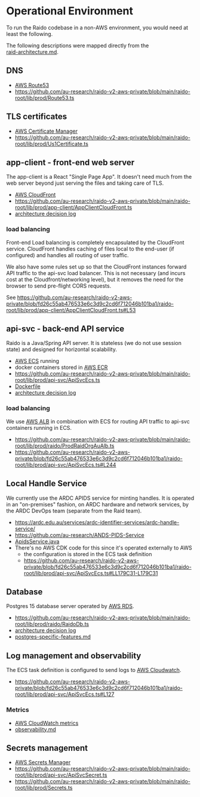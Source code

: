 
# Operational Environment 

To run the Raido codebase in a non-AWS environment, you would need at least the 
following.  

The following descriptions were mapped directly from the  
[raid-architecture.md](/doc/architecture/raid-architecture.md).


## DNS
* [AWS Route53](https://aws.amazon.com/route53/)
* https://github.com/au-research/raido-v2-aws-private/blob/main/raido-root/lib/prod/Route53.ts


## TLS certificates
* [AWS Certificate Manager](https://aws.amazon.com/certificate-manager/)
* https://github.com/au-research/raido-v2-aws-private/blob/main/raido-root/lib/prod/Us1Certificate.ts


## app-client - front-end web server

The app-client is a React "Single Page App".  It doesn't need much from the web
server beyond just serving the files and taking care of TLS.

* [AWS CloudFront](https://docs.aws.amazon.com/cloudfront/index.html)
* https://github.com/au-research/raido-v2-aws-private/blob/main/raido-root/lib/prod/app-client/AppClientCloudFront.ts
* [architecture decision log](/app-client/doc/adr/readme.md)


###  load balancing

Front-end Load balancing is completely encapsulated by the CloudFront service.
CloudFront handles caching of files local to the end-user (if configured) and 
handles all routing of user traffic.

We also have some rules set up so that the CloudFront instances forward API 
traffic to the api-svc load balancer.  This is not necessary (and incurs cost
at the Cloudfront/networking level), but it removes
the need for the browser to send pre-flight CORS requests.

See https://github.com/au-research/raido-v2-aws-private/blob/fd26c55ab476533e6c3d9c2cd6f712046b101ba1/raido-root/lib/prod/app-client/AppClientCloudFront.ts#L53


## api-svc - back-end API service

Raido is a Java/Spring API server.
It is stateless (we do not use session state) and designed for 
horizontal scalability. 

* [AWS ECS](https://aws.amazon.com/ecs/) running 
* docker containers stored in [AWS ECR](https://aws.amazon.com/ecr/)
* https://github.com/au-research/raido-v2-aws-private/blob/main/raido-root/lib/prod/api-svc/ApiSvcEcs.ts
* [Dockerfile](/api-svc/docker/src/main/docker/Ecs.Dockerfile)
* [architecture decision log](/api-svc/doc/adr/readme.md)


### load balancing

We use [AWS ALB](https://aws.amazon.com/elasticloadbalancing/application-load-balancer/) 
in combination with ECS for routing API traffic to api-svc containers running 
in ECS.

* https://github.com/au-research/raido-v2-aws-private/blob/main/raido-root/lib/prod/raido/ProdRaidOrgAuAlb.ts
* https://github.com/au-research/raido-v2-aws-private/blob/fd26c55ab476533e6c3d9c2cd6f712046b101ba1/raido-root/lib/prod/api-svc/ApiSvcEcs.ts#L244


## Local Handle Service

We currently use the ARDC APIDS service for minting handles.
It is operated in an "on-premises" fashion, on ARDC hardware and network 
services, by the ARDC DevOps team (separate from the Raid team).

* https://ardc.edu.au/services/ardc-identifier-services/ardc-handle-service/
* https://github.com/au-research/ANDS-PIDS-Service
* [ApidsService.java](/api-svc/spring/src/main/java/raido/apisvc/service/apids/ApidsService.java)
* There's no AWS CDK code for this since it's operated externally to AWS
  * the configuration is stored in the ECS task definition
  * https://github.com/au-research/raido-v2-aws-private/blob/fd26c55ab476533e6c3d9c2cd6f712046b101ba1/raido-root/lib/prod/api-svc/ApiSvcEcs.ts#LL179C31-L179C31


## Database

Postgres 15 database server operated by [AWS RDS](https://aws.amazon.com/rds/).

* https://github.com/au-research/raido-v2-aws-private/blob/main/raido-root/lib/prod/raido/RaidoDb.ts
* [architecture decision log](/api-svc/doc/adr/2022-07-21-database.md)
* [postgres-specific-features.md](/api-svc/doc/postgres-specific-features.md)


## Log management and observability

The ECS task definition is configured to send logs to 
[AWS Cloudwatch](https://aws.amazon.com/cloudwatch/).

* https://github.com/au-research/raido-v2-aws-private/blob/fd26c55ab476533e6c3d9c2cd6f712046b101ba1/raido-root/lib/prod/api-svc/ApiSvcEcs.ts#L127

### Metrics
* [AWS CloudWatch metrics](https://docs.aws.amazon.com/AmazonCloudWatch/latest/monitoring/working_with_metrics.html)
* [observability.md](/doc/observability.md)


## Secrets management

* [AWS Secrets Manager](https://docs.aws.amazon.com/secretsmanager/index.html)
* https://github.com/au-research/raido-v2-aws-private/blob/main/raido-root/lib/prod/api-svc/ApiSvcSecret.ts
* https://github.com/au-research/raido-v2-aws-private/blob/main/raido-root/lib/prod/Secrets.ts

